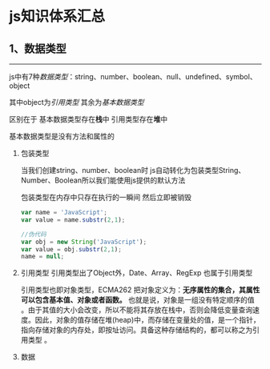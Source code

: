 # js知识体系汇总

## 1、数据类型
---

js中有7种*数据类型*：string、number、boolean、null、undefined、symbol、object

其中object为*引用类型* 其余为*基本数据类型*

区别在于 基本数据类型存在**栈**中 引用类型存在**堆**中

基本数据类型是没有方法和属性的 

1. 包装类型

    当我们创建string、number、boolean时 js自动转化为包装类型String、Number、Boolean所以我们能使用js提供的默认方法

    包装类型在内存中只存在执行的一瞬间 然后立即被销毁

    ```js
    var name = 'JavaScript';
    var value = name.substr(2,1);

    //伪代码
    var obj = new String('JavaScript');
    var value = obj.substr(2,1);
    name = null;
    ```

2. 引用类型
    引用类型出了Object外，Date、Array、RegExp 也属于引用类型 

    引用类型也即对象类型，ECMA262 把对象定义为：**无序属性的集合，其属性可以包含基本值、对象或者函数。** 也就是说，对象是一组没有特定顺序的值 。由于其值的大小会改变，所以不能将其存放在栈中，否则会降低变量查询速度。因此，对象的值存储在堆(heap)中，而存储在变量处的值，是一个指针，指向存储对象的内存处，即按址访问。具备这种存储结构的，都可以称之为引用类型 。


2. 数据 